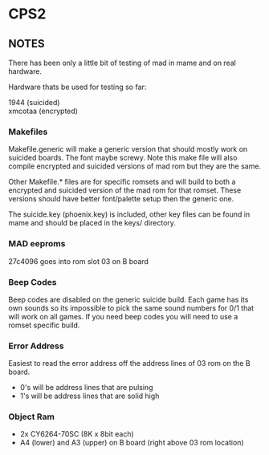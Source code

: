 # CPS2
## NOTES
There has been only a little bit of testing of mad in mame and on real hardware.

Hardware thats be used for testing so far:

1944 (suicided)<br>
xmcotaa (encrypted)

### Makefiles
Makefile.generic will make a generic version that should mostly work on suicided
boards.  The font maybe screwy. Note this make file will also compile encrypted
and suicided versions of mad rom but they are the same.

Other Makefile.* files are for specific romsets and will build to both a
encrypted and suicided version of the mad rom for that romset.  These versions
should have better font/palette setup then the generic one.

The suicide.key (phoenix.key) is included, other key files can be found in mame
and should be placed in the keys/ directory.

### MAD eeproms
27c4096 goes into rom slot 03 on B board

### Beep Codes
Beep codes are disabled on the generic suicide build.  Each game has its own
sounds so its impossible to pick the same sound numbers for 0/1 that will work
on all games.  If you need beep codes you will need to use a romset specific build.

### Error Address
Easiest to read the error address off the address lines of 03 rom on the B 
board.
* 0's will be address lines that are pulsing
* 1's will be address lines that are solid high

### Object Ram
* 2x CY6264-70SC (8K x 8bit each)
* A4 (lower) and A3 (upper) on B board (right above 03 rom location)
